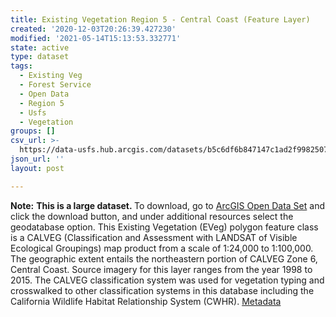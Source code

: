 ```yaml
---
title: Existing Vegetation Region 5 - Central Coast (Feature Layer)
created: '2020-12-03T20:26:39.427230'
modified: '2021-05-14T15:13:53.332771'
state: active
type: dataset
tags:
  - Existing Veg
  - Forest Service
  - Open Data
  - Region 5
  - Usfs
  - Vegetation
groups: []
csv_url: >-
  https://data-usfs.hub.arcgis.com/datasets/b5c6df6b847147c1ad2f998250712278_0.csv?outSR=%7B%22latestWkid%22%3A4269%2C%22wkid%22%3A4269%7D
json_url: ''
layout: post

---
```

<b>Note:</b> <b>This is a large dataset. </b>To download, go to <a href='https://enterprisecontentnew-usfs.hub.arcgis.com/datasets/existing-vegetation-region-5-central-coast-feature-layer' target='_blank'>ArcGIS Open Data Set</a> and click the download button, and under additional resources select the geodatabase option. This Existing Vegetation (EVeg) polygon feature class is a CALVEG (Classification and Assessment with LANDSAT of Visible Ecological Groupings) map product from a scale of 1:24,000 to 1:100,000. The geographic extent entails the northeastern portion of CALVEG Zone 6, Central Coast. Source imagery for this layer ranges from the year 1998 to 2015. The CALVEG classification system was used for vegetation typing and crosswalked to other classification systems in this database including the California Wildlife Habitat Relationship System (CWHR). <a href='https://data.fs.usda.gov/geodata/edw/edw_resources/meta/S_USA.EVMid_R05_CentralCoast.xml' target='_blank'>Metadata</a>

